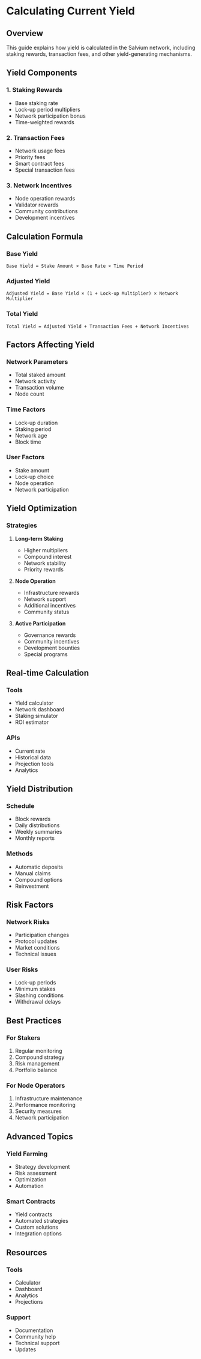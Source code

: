 # Calculating Current Yield

## Overview

This guide explains how yield is calculated in the Salvium network, including staking rewards, transaction fees, and other yield-generating mechanisms.

## Yield Components

### 1. Staking Rewards
- Base staking rate
- Lock-up period multipliers
- Network participation bonus
- Time-weighted rewards

### 2. Transaction Fees
- Network usage fees
- Priority fees
- Smart contract fees
- Special transaction fees

### 3. Network Incentives
- Node operation rewards
- Validator rewards
- Community contributions
- Development incentives

## Calculation Formula

### Base Yield
```
Base Yield = Stake Amount × Base Rate × Time Period
```

### Adjusted Yield
```
Adjusted Yield = Base Yield × (1 + Lock-up Multiplier) × Network Multiplier
```

### Total Yield
```
Total Yield = Adjusted Yield + Transaction Fees + Network Incentives
```

## Factors Affecting Yield

### Network Parameters
- Total staked amount
- Network activity
- Transaction volume
- Node count

### Time Factors
- Lock-up duration
- Staking period
- Network age
- Block time

### User Factors
- Stake amount
- Lock-up choice
- Node operation
- Network participation

## Yield Optimization

### Strategies
1. **Long-term Staking**
   - Higher multipliers
   - Compound interest
   - Network stability
   - Priority rewards

2. **Node Operation**
   - Infrastructure rewards
   - Network support
   - Additional incentives
   - Community status

3. **Active Participation**
   - Governance rewards
   - Community incentives
   - Development bounties
   - Special programs

## Real-time Calculation

### Tools
- Yield calculator
- Network dashboard
- Staking simulator
- ROI estimator

### APIs
- Current rate
- Historical data
- Projection tools
- Analytics

## Yield Distribution

### Schedule
- Block rewards
- Daily distributions
- Weekly summaries
- Monthly reports

### Methods
- Automatic deposits
- Manual claims
- Compound options
- Reinvestment

## Risk Factors

### Network Risks
- Participation changes
- Protocol updates
- Market conditions
- Technical issues

### User Risks
- Lock-up periods
- Minimum stakes
- Slashing conditions
- Withdrawal delays

## Best Practices

### For Stakers
1. Regular monitoring
2. Compound strategy
3. Risk management
4. Portfolio balance

### For Node Operators
1. Infrastructure maintenance
2. Performance monitoring
3. Security measures
4. Network participation

## Advanced Topics

### Yield Farming
- Strategy development
- Risk assessment
- Optimization
- Automation

### Smart Contracts
- Yield contracts
- Automated strategies
- Custom solutions
- Integration options

## Resources

### Tools
- Calculator
- Dashboard
- Analytics
- Projections

### Support
- Documentation
- Community help
- Technical support
- Updates
